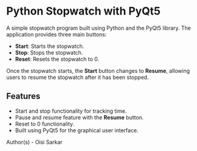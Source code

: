 # Python Stopwatch with PyQt5

A simple stopwatch program built using Python and the PyQt5 library. The application provides three main buttons:

- **Start**: Starts the stopwatch.
- **Stop**: Stops the stopwatch.
- **Reset**: Resets the stopwatch to 0.

Once the stopwatch starts, the **Start** button changes to **Resume**, allowing users to resume the stopwatch after it has been stopped.

## Features

- Start and stop functionality for tracking time.
- Pause and resume feature with the **Resume** button.
- Reset to 0 functionality.
- Built using PyQt5 for the graphical user interface.

Author(s) - Oisi Sarkar